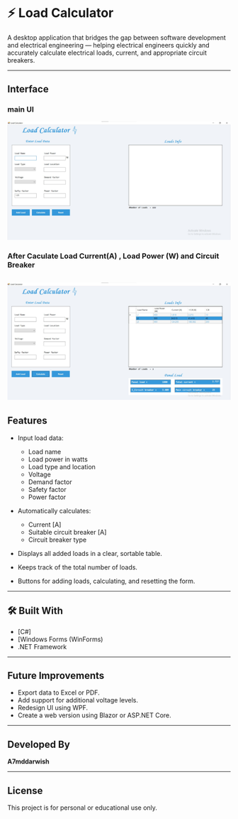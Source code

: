 # ⚡ Load Calculator

A desktop application that bridges the gap between software development and electrical engineering — helping electrical engineers quickly and accurately calculate electrical loads, current, and appropriate circuit breakers.

---

##  Interface
### main UI
![Load Calculator Screenshot](images/mainUI.jpg)
### After Caculate Load Current(A) , Load Power (W) and Circuit Breaker
![After Caculation ScreenShoot](images/AfterAddandCalculateLoads.jpg)
---

##  Features

- Input load data:
  - Load name
  - Load power in watts
  - Load type and location
  - Voltage
  - Demand factor
  - Safety factor
  - Power factor

- Automatically calculates:
  - Current [A]
  - Suitable circuit breaker [A]
  - Circuit breaker type

- Displays all added loads in a clear, sortable table.
- Keeps track of the total number of loads.
- Buttons for adding loads, calculating, and resetting the form.

---

## 🛠 Built With

- [C#]
- [Windows Forms (WinForms)
- .NET Framework

---

## Future Improvements

- Export data to Excel or PDF.
- Add support for additional voltage levels.
- Redesign UI using WPF.
- Create a web version using Blazor or ASP.NET Core.

---

## Developed By

**A7mddarwish**


---

## License

This project is for personal or educational use only.

